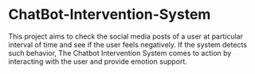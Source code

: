 # ChatBot-Intervention-System
This project aims to check the social media posts of a user at particular interval of time and see if the user feels negatively. If the system detects such behavior, The Chatbot Intervention System comes to action by interacting with the user and provide emotion support.
